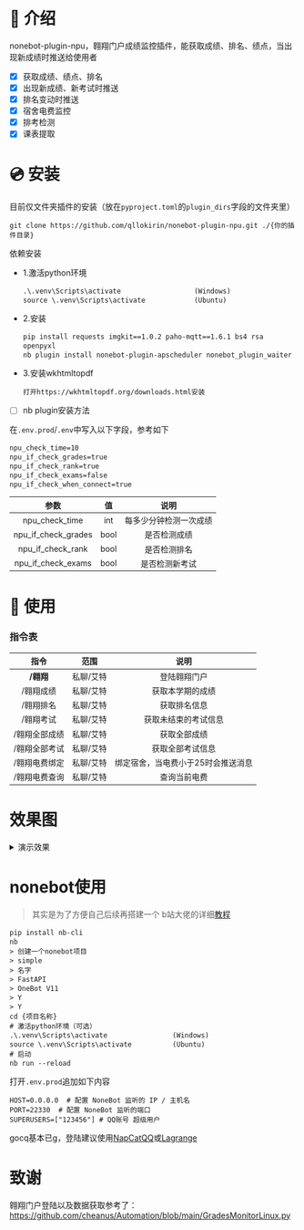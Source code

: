 # 📖 介绍

nonebot-plugin-npu，翱翔门户成绩监控插件，能获取成绩、排名、绩点，当出现新成绩时推送给使用者

- [x] 获取成绩、绩点、排名
- [x] 出现新成绩、新考试时推送
- [x] 排名变动时推送
- [x] 宿舍电费监控
- [x] 排考检测
- [x] 课表提取

# 💿 安装

目前仅文件夹插件的安装（放在`pyproject.toml`的`plugin_dirs`字段的文件夹里）

```
git clone https://github.com/qllokirin/nonebot-plugin-npu.git ./{你的插件目录}
```

依赖安装

* 1.激活python环境

  ```
  .\.venv\Scripts\activate   				(Windows)
  source \.venv\Scripts\activate			(Ubuntu)
  ```

* 2.安装

  ```
  pip install requests imgkit==1.0.2 paho-mqtt==1.6.1 bs4 rsa openpyxl
  nb plugin install nonebot-plugin-apscheduler nonebot_plugin_waiter
  ```

* 3.安装wkhtmltopdf

  ```
  打开https://wkhtmltopdf.org/downloads.html安装
  ```

- [ ] nb plugin安装方法

在`.env.prod`/`.env`中写入以下字段，参考如下

```
npu_check_time=10
npu_if_check_grades=true
npu_if_check_rank=true
npu_if_check_exams=false
npu_if_check_when_connect=true
```

|        参数         |  值  |          说明          |
| :-----------------: | :--: | :--------------------: |
|   npu_check_time    | int  | 每多少分钟检测一次成绩 |
| npu_if_check_grades | bool |      是否检测成绩      |
|  npu_if_check_rank  | bool |      是否检测排名      |
| npu_if_check_exams  | bool |     是否检测新考试     |

# 🎉 使用

### 指令表

|     指令      |   范围    |                说明                |
| :-----------: | :-------: | :--------------------------------: |
|   **/翱翔**   | 私聊/艾特 |            登陆翱翔门户            |
|   /翱翔成绩   | 私聊/艾特 |          获取本学期的成绩          |
|   /翱翔排名   | 私聊/艾特 |            获取排名信息            |
|   /翱翔考试   | 私聊/艾特 |        获取未结束的考试信息        |
| /翱翔全部成绩 | 私聊/艾特 |            获取全部成绩            |
| /翱翔全部考试 | 私聊/艾特 |          获取全部考试信息          |
| /翱翔电费绑定 | 私聊/艾特 | 绑定宿舍，当电费小于25时会推送消息 |
| /翱翔电费查询 | 私聊/艾特 |            查询当前电费            |

# 效果图

<details>
<summary>演示效果</summary>

![mail.png](images/demo.jpg)

</details>

# nonebot使用

> 其实是为了方便自己后续再搭建一个  b站大佬的详细[教程](https://www.bilibili.com/video/BV1984y1b7JY)

```
pip install nb-cli
nb
> 创建一个nonebot项目
> simple
> 名字
> FastAPI
> OneBot V11
> Y
> Y
cd {项目名称}
# 激活python环境（可选）
.\.venv\Scripts\activate   				(Windows)
source \.venv\Scripts\activate			(Ubuntu)
# 启动
nb run --reload 
```

打开`.env.prod`追加如下内容

```
HOST=0.0.0.0  # 配置 NoneBot 监听的 IP / 主机名
PORT=22330  # 配置 NoneBot 监听的端口
SUPERUSERS=["123456"] # QQ账号 超级用户
```

gocq基本已g，登陆建议使用[NapCatQQ](https://github.com/NapNeko/NapCatQQ)或[Lagrange](https://github.com/LagrangeDev/Lagrange.Core)

# 致谢

翱翔门户登陆以及数据获取参考了：https://github.com/cheanus/Automation/blob/main/GradesMonitorLinux.py


